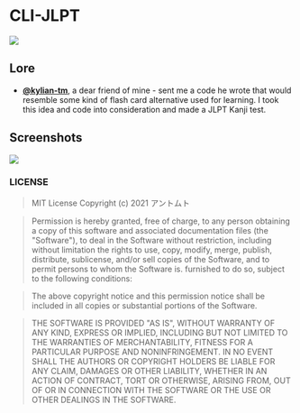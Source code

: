 # CLI-JLPT
![](https://user-images.githubusercontent.com/56132390/113513406-e5890900-9569-11eb-81c9-e3d88c3b8863.png)

## Lore
- [**@kylian-tm**](https://github.com/kylian-tm), a dear friend of mine - sent me a code he wrote that would resemble some kind of flash card alternative used for learning. I took this idea and code into consideration and made a JLPT Kanji test.

## Screenshots
![](https://user-images.githubusercontent.com/56132390/113479813-6b855100-9491-11eb-8584-abb6ab09958d.png)



### LICENSE
> MIT License
> Copyright (c) 2021 アントムト

> Permission is hereby granted, free of charge, to any person obtaining a copy of this software and associated documentation files (the "Software"), to deal in the Software without restriction, including without limitation the rights to use, copy, modify, merge, publish, distribute, sublicense, and/or sell copies of the Software, and to permit persons to whom the Software is. furnished to do so, subject to the following conditions:

> The above copyright notice and this permission notice shall be included in all copies or substantial portions of the Software.

> THE SOFTWARE IS PROVIDED "AS IS", WITHOUT WARRANTY OF ANY KIND, EXPRESS OR IMPLIED, INCLUDING BUT NOT LIMITED TO THE WARRANTIES OF MERCHANTABILITY, FITNESS FOR A PARTICULAR PURPOSE AND NONINFRINGEMENT. IN NO EVENT SHALL THE AUTHORS OR COPYRIGHT HOLDERS BE LIABLE FOR ANY CLAIM, DAMAGES OR OTHER LIABILITY, WHETHER IN AN ACTION OF CONTRACT, TORT OR OTHERWISE, ARISING FROM, OUT OF OR IN CONNECTION WITH THE SOFTWARE OR THE USE OR OTHER DEALINGS IN THE SOFTWARE.
